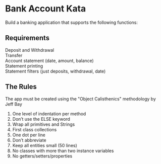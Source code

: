 Bank Account Kata
=================
Build a banking application that supports the following functions:


Requirements
------------

Deposit and Withdrawal  
Transfer  
Account statement (date, amount, balance)  
Statement printing  
Statement filters (just deposits, withdrawal, date)

The Rules
---------
The app must be created using the "Object Calisthenics" methodology by Jeff Bay

1. One level of indentation per method
2. Don’t use the ELSE keyword
3. Wrap all primitives and Strings
4. First class collections
5. One dot per line
6. Don’t abbreviate
7. Keep all entities small (50 lines)
8. No classes with more than two instance variables
9. No getters/setters/properties